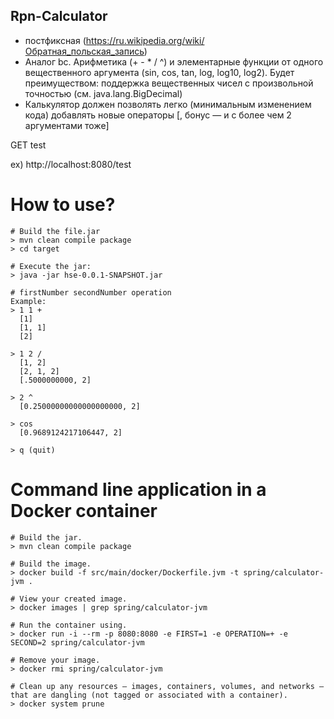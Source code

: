 ## Rpn-Calculator
- постфиксная (https://ru.wikipedia.org/wiki/Обратная_польская_запись)
- Аналог bc. Арифметика (+ - * / ^) и элементарные функции от одного вещественного аргумента (sin, cos, tan, log, log10, log2). Будет преимуществом: поддержка вещественных чисел с произвольной точностью (см. java.lang.BigDecimal)
- Калькулятор должен позволять легко (минимальным изменением кода) добавлять новые операторы [, бонус — и с более чем 2 аргументами тоже]

GET test

ex) http://localhost:8080/test

# How to use?
    # Build the file.jar
    > mvn clean compile package
    > cd target

    # Execute the jar:
    > java -jar hse-0.0.1-SNAPSHOT.jar

    # firstNumber secondNumber operation 
    Example:
    > 1 1 +
      [1]
      [1, 1]
      [2]
    
    > 1 2 /
      [1, 2]
      [2, 1, 2]
      [.5000000000, 2]

    > 2 ^
      [0.25000000000000000000, 2]

    > cos
      [0.9689124217106447, 2]

    > q (quit)

# Command line application in a Docker container
    # Build the jar.
    > mvn clean compile package
    
    # Build the image.
    > docker build -f src/main/docker/Dockerfile.jvm -t spring/calculator-jvm .
    
    # View your created image.
    > docker images | grep spring/calculator-jvm
    
    # Run the container using.
    > docker run -i --rm -p 8080:8080 -e FIRST=1 -e OPERATION=+ -e SECOND=2 spring/calculator-jvm
    
    # Remove your image.
    > docker rmi spring/calculator-jvm
    
    # Clean up any resources — images, containers, volumes, and networks — that are dangling (not tagged or associated with a container).
    > docker system prune